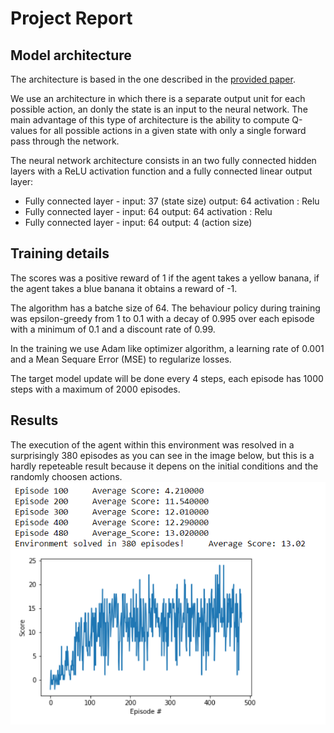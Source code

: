 # Project Report
## Model architecture
The architecture is based in the one described in the [provided paper](https://storage.googleapis.com/deepmind-media/dqn/DQNNaturePaper.pdf).

We use an architecture in which there is a separate output unit for each possible action, an donly the state is an input to the neural network. The main advantage of this type of architecture is the ability to compute Q-values for all possible actions in a given state with only a single forward pass through the network.

The neural network architecture consists in an two fully connected hidden layers with a ReLU activation function and a fully connected linear output layer:

* Fully connected layer - input: 37 (state size) output: 64 activation : Relu
* Fully connected layer - input: 64 output: 64 activation : Relu
* Fully connected layer - input: 64 output: 4 (action size)

## Training details
The scores was a positive reward of 1 if the agent takes a yellow banana, if the agent takes a blue banana it obtains a reward of -1.

The algorithm has a batche size of 64. The behaviour policy during training was epsilon-greedy from 1 to 0.1 with a decay of 0.995 over each episode with a minimum of 0.1 and a discount rate of 0.99.

In the training we use Adam like optimizer algorithm, a learning rate of 0.001 and a Mean Sequare Error (MSE) to regularize losses.

The target model update will be done every 4 steps, each episode has 1000 steps with a maximum of 2000 episodes.

## Results
The execution of the agent within this environment was resolved in a surprisingly 380 episodes as you can see in the image below, but this is a hardly repeteable result because it depens on the initial conditions and the randomly choosen actions.
![Result image](agent_result.png)
